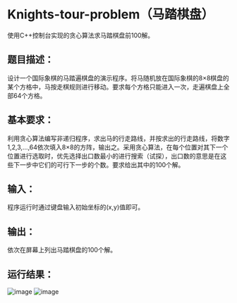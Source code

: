 # Knights-tour-problem（马踏棋盘）
使用C++控制台实现的贪心算法求马踏棋盘前100解。

## 题目描述：
设计一个国际象棋的马踏遍棋盘的演示程序。将马随机放在国际象棋的8×8棋盘的某个方格中，马按走棋规则进行移动。要求每个方格只能进入一次，走遍棋盘上全部64个方格。

## 基本要求：
利用贪心算法编写非递归程序，求出马的行走路线，并按求出的行走路线，将数字1,2,3,…,64依次填入8×8的方阵，输出之。采用贪心算法，在每个位置对其下一个位置进行选取时，优先选择出口数最小的进行搜索（试探），出口数的意思是在这些下一步中它们的可行下一步的个数。要求给出其中的100个解。

## 输入：
程序运行时通过键盘输入初始坐标的(x,y)值即可。

## 输出：
依次在屏幕上列出马踏棋盘的100个解。

## 运行结果：
![image](https://user-images.githubusercontent.com/72289672/145434660-94a1d50e-4630-479c-ab84-843fbb973c20.png)
![image](https://user-images.githubusercontent.com/72289672/145434823-c1a49928-e3e6-4cc1-a8b6-77909c462dea.png)
